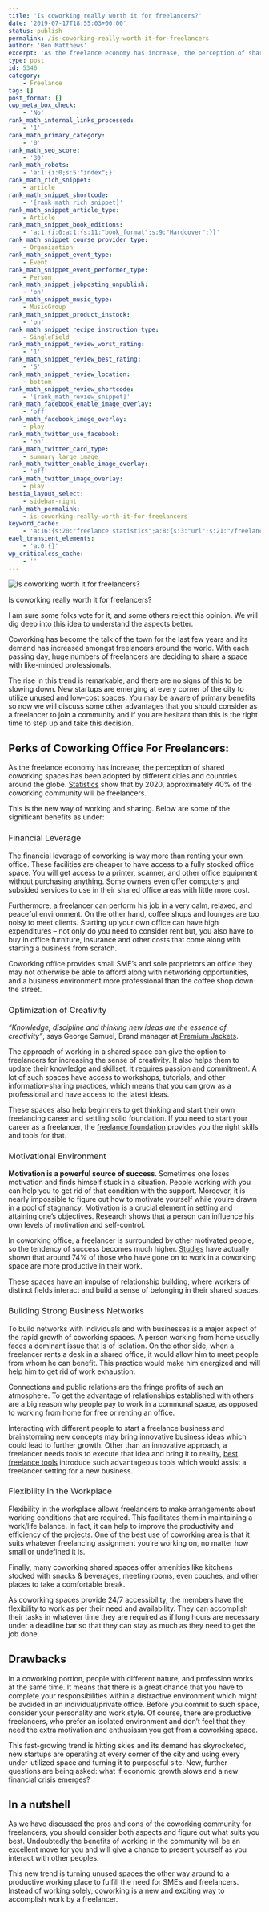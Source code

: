 ```yaml
---
title: 'Is coworking really worth it for freelancers?'
date: '2019-07-17T18:55:03+00:00'
status: publish
permalink: /is-coworking-really-worth-it-for-freelancers
author: 'Ben Matthews'
excerpt: 'As the freelance economy has increase, the perception of shared coworking spaces has been adopted by different cities and countries around the globe.'
type: post
id: 5346
category:
    - Freelance
tag: []
post_format: []
cwp_meta_box_check:
    - 'No'
rank_math_internal_links_processed:
    - '1'
rank_math_primary_category:
    - '0'
rank_math_seo_score:
    - '30'
rank_math_robots:
    - 'a:1:{i:0;s:5:"index";}'
rank_math_rich_snippet:
    - article
rank_math_snippet_shortcode:
    - '[rank_math_rich_snippet]'
rank_math_snippet_article_type:
    - Article
rank_math_snippet_book_editions:
    - 'a:1:{i:0;a:1:{s:11:"book_format";s:9:"Hardcover";}}'
rank_math_snippet_course_provider_type:
    - Organization
rank_math_snippet_event_type:
    - Event
rank_math_snippet_event_performer_type:
    - Person
rank_math_snippet_jobposting_unpublish:
    - 'on'
rank_math_snippet_music_type:
    - MusicGroup
rank_math_snippet_product_instock:
    - 'on'
rank_math_snippet_recipe_instruction_type:
    - SingleField
rank_math_snippet_review_worst_rating:
    - '1'
rank_math_snippet_review_best_rating:
    - '5'
rank_math_snippet_review_location:
    - bottom
rank_math_snippet_review_shortcode:
    - '[rank_math_review_snippet]'
rank_math_facebook_enable_image_overlay:
    - 'off'
rank_math_facebook_image_overlay:
    - play
rank_math_twitter_use_facebook:
    - 'on'
rank_math_twitter_card_type:
    - summary_large_image
rank_math_twitter_enable_image_overlay:
    - 'off'
rank_math_twitter_image_overlay:
    - play
hestia_layout_select:
    - sidebar-right
rank_math_permalink:
    - is-coworking-really-worth-it-for-freelancers
keyword_cache:
    - 'a:16:{s:20:"freelance statistics";a:8:{s:3:"url";s:21:"/freelance-statistics";s:5:"times";s:0:"";s:7:"between";s:0:"";s:6:"before";s:0:"";s:5:"after";s:0:"";s:4:"case";N;s:8:"nofollow";N;s:9:"newwindow";N;}s:19:"freelance portfolio";a:8:{s:3:"url";s:30:"/courses/freelance-portfolios/";s:5:"times";s:0:"";s:7:"between";s:0:"";s:6:"before";s:0:"";s:5:"after";s:0:"";s:4:"case";N;s:8:"nofollow";N;s:9:"newwindow";N;}s:19:"accounting software";a:8:{s:3:"url";s:33:"/best-online-accounting-software/";s:5:"times";s:0:"";s:7:"between";s:0:"";s:6:"before";s:0:"";s:5:"after";s:0:"";s:4:"case";N;s:8:"nofollow";N;s:9:"newwindow";N;}s:19:"freelance community";a:8:{s:3:"url";s:20:"/freelance-community";s:5:"times";s:0:"";s:7:"between";s:0:"";s:6:"before";s:0:"";s:5:"after";s:0:"";s:4:"case";N;s:8:"nofollow";N;s:9:"newwindow";N;}s:19:"freelance questions";a:8:{s:3:"url";s:20:"/freelance-community";s:5:"times";s:0:"";s:7:"between";s:0:"";s:6:"before";s:0:"";s:5:"after";s:0:"";s:4:"case";N;s:8:"nofollow";N;s:9:"newwindow";N;}s:18:"freelance expenses";a:8:{s:3:"url";s:19:"/freelance-expenses";s:5:"times";s:0:"";s:7:"between";s:0:"";s:6:"before";s:0:"";s:5:"after";s:0:"";s:4:"case";N;s:8:"nofollow";N;s:9:"newwindow";N;}s:18:"freelance training";a:8:{s:3:"url";s:8:"/courses";s:5:"times";s:0:"";s:7:"between";s:0:"";s:6:"before";s:0:"";s:5:"after";s:0:"";s:4:"case";N;s:8:"nofollow";N;s:9:"newwindow";N;}s:15:"freelance tools";a:8:{s:3:"url";s:21:"/best-freelance-tools";s:5:"times";s:0:"";s:7:"between";s:0:"";s:6:"before";s:0:"";s:5:"after";s:0:"";s:4:"case";N;s:8:"nofollow";N;s:9:"newwindow";N;}s:15:"freelance rates";a:8:{s:3:"url";s:16:"/freelance-rates";s:5:"times";s:0:"";s:7:"between";s:0:"";s:6:"before";s:0:"";s:5:"after";s:0:"";s:4:"case";N;s:8:"nofollow";N;s:9:"newwindow";N;}s:14:"freelance work";a:8:{s:3:"url";s:15:"/freelance-work";s:5:"times";s:0:"";s:7:"between";s:0:"";s:6:"before";s:0:"";s:5:"after";s:0:"";s:4:"case";N;s:8:"nofollow";N;s:9:"newwindow";N;}s:14:"freelance jobs";a:8:{s:3:"url";s:15:"/freelance-jobs";s:5:"times";s:0:"";s:7:"between";s:0:"";s:6:"before";s:0:"";s:5:"after";s:0:"";s:4:"case";N;s:8:"nofollow";N;s:9:"newwindow";N;}s:13:"balance sheet";a:8:{s:3:"url";s:46:"https://freetrain.co/balance-sheet-definition/";s:5:"times";s:0:"";s:7:"between";s:0:"";s:6:"before";s:0:"";s:5:"after";s:0:"";s:4:"case";N;s:8:"nofollow";N;s:9:"newwindow";N;}s:7:"courses";a:8:{s:3:"url";s:8:"/courses";s:5:"times";s:0:"";s:7:"between";s:0:"";s:6:"before";s:0:"";s:5:"after";s:0:"";s:4:"case";N;s:8:"nofollow";N;s:9:"newwindow";N;}s:5:"rates";a:8:{s:3:"url";s:16:"/freelance-rates";s:5:"times";s:0:"";s:7:"between";s:0:"";s:6:"before";s:0:"";s:5:"after";s:0:"";s:4:"case";N;s:8:"nofollow";N;s:9:"newwindow";N;}s:4:"ir35";a:8:{s:3:"url";s:5:"/ir35";s:5:"times";s:0:"";s:7:"between";s:0:"";s:6:"before";s:0:"";s:5:"after";s:0:"";s:4:"case";N;s:8:"nofollow";N;s:9:"newwindow";N;}s:13:"keywords_time";i:1565615501;}'
eael_transient_elements:
    - 'a:0:{}'
wp_criticalcss_cache:
    - ''
---
```

![Is coworking worth it for freelancers?](https://freetrain.co/wp-content/uploads/2019/07/tnjdsxc_wty-1024x576.jpg)

Is coworking really worth it for freelancers?

<span style="font-weight: 400;">I am sure some folks vote for it, and some others reject this opinion. We will dig deep into this idea to understand the aspects better.</span>

<span style="font-weight: 400;">Coworking has become the talk of the town for the last few years and its demand has increased amongst freelancers around the world. With each passing day, huge numbers of freelancers are deciding to share a space with like-minded professionals.</span>

<span style="font-weight: 400;">The rise in this trend is remarkable, and there are no signs of this to be slowing down. New startups are emerging at every corner of the city to utilize unused and low-cost spaces. You may be aware of primary benefits so now we will discuss some other advantages that you should consider as a freelancer to join a community and if you are hesitant than this is the right time to step up and take this decision.</span>

**Perks of Coworking Office For Freelancers:**
----------------------------------------------

<span style="font-weight: 400;">As the freelance economy has increase, the perception of shared coworking spaces has been adopted by different cities and countries around the globe. </span>[<span style="font-weight: 400;">Statistics</span>](https://www.officevibe.com/blog/11-incredible-coworking-statistics-infographic)<span style="font-weight: 400;"> show that by 2020, approximately 40% of the coworking community will be freelancers.</span>

<span style="font-weight: 400;">This is the new way of working and sharing. </span><span style="font-weight: 400;">Below are some of the significant benefits as under:</span>

### <span style="font-weight: 400;">Financial Leverage</span>

<span style="font-weight: 400;">The financial leverage of coworking is way more than renting your own office. </span><span style="font-weight: 400;">These facilities are cheaper to have access to a fully stocked office space. You will get access to a printer, scanner, and other office equipment without purchasing anything. Some owners even offer computers and subsided services to use in their shared office areas with little more cost.</span>

<span style="font-weight: 400;">Furthermore, a freelancer can perform his job in a very calm, relaxed, and peaceful environment. On the other hand, coffee shops and lounges are too noisy to meet clients. Starting up your own office can have high expenditures – not only do you need to consider rent but, you also have to buy in office furniture, insurance and other costs that come along with starting a business from scratch.</span>

<span style="font-weight: 400;">Coworking office provides small SME’s and sole proprietors an office they may not otherwise be able to afford along with networking opportunities, and a business environment more professional than the coffee shop down the street.</span>

### <span style="font-weight: 400;">Optimization of Creativity</span>

*<span style="font-weight: 400;">“Knowledge, discipline and thinking new ideas are the essence of creativity”</span>*<span style="font-weight: 400;">, says George Samuel, Brand manager at </span>[<span style="font-weight: 400;">Premium Jackets</span>](https://www.premiumjackets.com/)<span style="font-weight: 400;">.</span>

<span style="font-weight: 400;">The approach of working in a shared space can give the option to freelancers for increasing the sense of creativity. It also helps them to update their knowledge and skillset. It requires passion and commitment. A lot of such spaces have access to workshops, tutorials, and other information-sharing practices, which means that you can grow as a professional and have access to the latest ideas.</span>

<span style="font-weight: 400;">These spaces also help beginners to get thinking and start their own freelancing career and settling solid foundation. If you need to start your career as a freelancer, the </span>[<span style="font-weight: 400;">freelance foundation</span>](https://go.freetrain.co/freelance-foundations)<span style="font-weight: 400;"> provides you the right skills and tools for that.</span>

### <span style="font-weight: 400;">Motivational Environment</span>

**Motivation is a powerful source of success**<span style="font-weight: 400;">. Sometimes one loses motivation and finds himself stuck in a situation. People working with you can help you to get rid of that condition with the support. Moreover, it is nearly impossible to figure out how to motivate yourself while you’re drawn in a pool of stagnancy. Motivation is a crucial element in setting and attaining one’s objectives. Research shows that a person can influence his own levels of motivation and self-control.</span>

<span style="font-weight: 400;">In coworking office, a freelancer is surrounded by other motivated people, so the tendency of success becomes much higher.</span> [<span style="font-weight: 400;">Studies</span>](https://www.business.com/articles/coworking-74-of-coworkers-are-more-productive/)<span style="font-weight: 400;"> </span><span style="font-weight: 400;">have actually shown that around 74% of those who have gone on to work in a coworking space are more productive in their work.</span>

<span style="font-weight: 400;">These spaces have an impulse of relationship building, where workers of distinct fields interact and build a sense of belonging in their shared spaces.</span>

### <span style="font-weight: 400;">Building Strong Business Networks</span>

<span style="font-weight: 400;">To build networks with individuals and with businesses is a major aspect of the rapid growth of coworking spaces. A person working from home usually faces a dominant issue that is of isolation. On the other side, when a freelancer rents a desk in a shared office, it would allow him to meet people from whom he can benefit. This practice would make him energized and will help him to get rid of work exhaustion.</span>

<span style="font-weight: 400;">Connections and public relations are the fringe profits of such an atmosphere. To get the advantage of relationships established with others are a big reason why people pay to work in a communal space, as opposed to working from home for free or renting an office.</span>

<span style="font-weight: 400;">Interacting with different people to start a freelance business and brainstorming new concepts may bring innovative business ideas which could lead to further growth. Other than an innovative approach, a freelancer needs tools to execute that idea and bring it to reality, </span>[<span style="font-weight: 400;">best freelance tools</span>](https://freetrain.co/best-freelance-tools/)<span style="font-weight: 400;"> introduce such advantageous tools which would assist a freelancer setting for a new business.</span>

### <span style="font-weight: 400;">Flexibility in the Workplace</span>

<span style="font-weight: 400;">Flexibility in the workplace allows freelancers to make arrangements about working conditions that are required. This facilitates them in maintaining a work/life balance. In fact, it can help to improve the productivity and efficiency of the projects.</span><span style="font-weight: 400;"> One of the best use of</span><span style="font-weight: 400;"> coworking area is that it suits whatever freelancing assignment you’re working on, no matter how small or undefined it is.</span>

<span style="font-weight: 400;">Finally, many coworking shared spaces offer amenities like kitchens stocked with snacks &amp; beverages, meeting rooms, even couches, and other places to take a comfortable break.</span>

<span style="font-weight: 400;">As coworking spaces provide 24/7 accessibility, the members have the flexibility to work as per their need and availability. They can accomplish their tasks in whatever time they are required as if long hours are necessary under a deadline bar so that they can stay as much as they need to get the job done.</span>

**Drawbacks**
-------------

<span style="font-weight: 400;">In a coworking portion, people with different nature, and profession works at the same time. It means that there is a great chance that you have to complete your responsibilities within a distractive environment which might be avoided in an individual/private office. Before you commit to such space, consider your personality and work style. Of course, there are productive freelancers, who prefer an isolated environment and don’t feel that they need the extra motivation and enthusiasm you get from a coworking space.</span>

<span style="font-weight: 400;">This fast-growing trend is hitting skies and its demand has skyrocketed, new startups are operating at every corner of the city and using every under-utilized space and turning it to purposeful site. Now, further questions are being asked: what if economic growth slows and a new financial crisis emerges?</span>

**In a nutshell**
-----------------

<span style="font-weight: 400;">As we have discussed the pros and cons of the coworking community for freelancers, you should consider both aspects and figure out what suits you best. Undoubtedly the benefits of working in the community will be an excellent move for you and will give a chance to present yourself as you interact with other peoples.</span>

<span style="font-weight: 400;">This new trend is turning unused spaces the other way around to a productive working place to fulfill the need for SME’s and freelancers. Instead of working solely, coworking is a new and exciting way to accomplish work by a freelancer.</span>